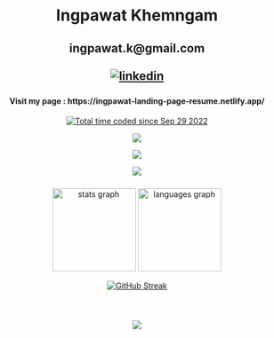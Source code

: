 <h1 align="center">Ingpawat Khemngam</h1> 


###

<h2 align="center">ingpawat.k@gmail.com 
  <div align="center"></br>
<a href="https://linkedin.com/in/ingpawat" target="_blank">
<img src=https://img.shields.io/badge/linkedin-%231E77B5.svg?&style=for-the-badge&logo=linkedin&logoColor=white alt=linkedin style="margin-bottom: 5px;" />
</a>  
</div>  
</h2>
<h4 align="center">Visit my page : https://ingpawat-landing-page-resume.netlify.app/</h4>

<div align="center">
<a href="https://wakatime.com/@019db2de-8494-4d62-a8c3-b9c3735977ba">
<img src="https://wakatime.com/badge/user/019db2de-8494-4d62-a8c3-b9c3735977ba.svg" alt="Total time coded since Sep 29 2022" /></a>
</div>

<p align="center">
  <a href="">
    <img src="https://skillicons.dev/icons?i=js,html,css" />
  </a>
</p>

<p align="center">
  <a href="">
    <img src="https://skillicons.dev/icons?i=react,tailwind,nodejs,express,postgres,mongodb,nextjs" />
  </a>
</p>

<p align="center">
  <a href="">
    <img src="https://skillicons.dev/icons?i=figma,git,github,vite,vscode,discord" />
  </a>
</p>

###

<p align="left"></p>

###

<div align="center">
  <img src="https://github-readme-stats.vercel.app/api?hide_title=false&hide_rank=false&show_icons=true&include_all_commits=true&count_private=true&disable_animations=false&theme=monokai&locale=en&hide_border=false&username=ingpawat" height="150" alt="stats graph"  />
  <img src="https://github-readme-stats.vercel.app/api/top-langs?locale=en&hide_title=false&layout=compact&card_width=320&langs_count=5&theme=monokai&hide_border=false&username=ingpawat" height="150" alt="languages graph"  />
  
  [![GitHub Streak](https://streak-stats.demolab.com/?user=ingpawat&theme=monokai)](https://git.io/streak-stats)
</div>



###


</br>
<p align="center">
<img src='https://res.cloudinary.com/dlyijmtfx/image/upload/v1670665750/weatherapp/eartj-slow-unscreen_ljfihb.gif'></img>
</p></br>
